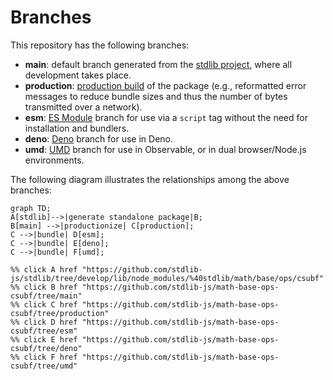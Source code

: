 <!--

@license Apache-2.0

Copyright (c) 2022 The Stdlib Authors.

Licensed under the Apache License, Version 2.0 (the "License");
you may not use this file except in compliance with the License.
You may obtain a copy of the License at

    http://www.apache.org/licenses/LICENSE-2.0

Unless required by applicable law or agreed to in writing, software
distributed under the License is distributed on an "AS IS" BASIS,
WITHOUT WARRANTIES OR CONDITIONS OF ANY KIND, either express or implied.
See the License for the specific language governing permissions and
limitations under the License.

-->

# Branches

This repository has the following branches:

-   **main**: default branch generated from the [stdlib project][stdlib-url], where all development takes place.
-   **production**: [production build][production-url] of the package (e.g., reformatted error messages to reduce bundle sizes and thus the number of bytes transmitted over a network).
-   **esm**: [ES Module][esm-url] branch for use via a `script` tag without the need for installation and bundlers.
-   **deno**: [Deno][deno-url] branch for use in Deno.
-   **umd**: [UMD][umd-url] branch for use in Observable, or in dual browser/Node.js environments.

The following diagram illustrates the relationships among the above branches:

```mermaid
graph TD;
A[stdlib]-->|generate standalone package|B;
B[main] -->|productionize| C[production];
C -->|bundle| D[esm];
C -->|bundle| E[deno];
C -->|bundle| F[umd];

%% click A href "https://github.com/stdlib-js/stdlib/tree/develop/lib/node_modules/%40stdlib/math/base/ops/csubf"
%% click B href "https://github.com/stdlib-js/math-base-ops-csubf/tree/main"
%% click C href "https://github.com/stdlib-js/math-base-ops-csubf/tree/production"
%% click D href "https://github.com/stdlib-js/math-base-ops-csubf/tree/esm"
%% click E href "https://github.com/stdlib-js/math-base-ops-csubf/tree/deno"
%% click F href "https://github.com/stdlib-js/math-base-ops-csubf/tree/umd"
```

[stdlib-url]: https://github.com/stdlib-js/stdlib/tree/develop/lib/node_modules/%40stdlib/math/base/ops/csubf
[production-url]: https://github.com/stdlib-js/math-base-ops-csubf/tree/production
[deno-url]: https://github.com/stdlib-js/math-base-ops-csubf/tree/deno
[umd-url]: https://github.com/stdlib-js/math-base-ops-csubf/tree/umd
[esm-url]: https://github.com/stdlib-js/math-base-ops-csubf/tree/esm